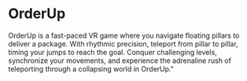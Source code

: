 # OrderUp
OrderUp is a fast-paced VR game where you navigate floating pillars to deliver a package. With rhythmic precision, teleport from pillar to pillar, timing your jumps to reach the goal. Conquer challenging levels, synchronize your movements, and experience the adrenaline rush of teleporting through a collapsing world in OrderUp."
